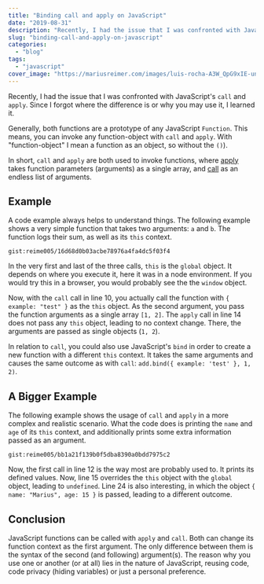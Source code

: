 ```yaml
---
title: "Binding call and apply on JavaScript"
date: "2019-08-31"
description: "Recently, I had the issue that I was confronted with JavaScript's `call` and `apply`. Since I forgot where the difference is or why you may use it, I learned it."
slug: "binding-call-and-apply-on-javascript"
categories:
  - "blog"
tags:
  - "javascript"
cover_image: "https://mariusreimer.com/images/luis-rocha-A3W_QpG9xIE-unsplash.jpg"
---
```


Recently, I had the issue that I was confronted with JavaScript's `call` and `apply`. Since I forgot where the difference is or why you may use it, I learned it.

Generally, both functions are a prototype of any JavaScript `Function`. This means, you can invoke any function-object with `call` and `apply`. With "function-object" I mean a function as an object, so without the `()`).

In short, `call` and `apply` are both used to invoke functions, where [apply](https://developer.mozilla.org/en-US/docs/Web/JavaScript/Reference/Global_Objects/Function/apply) takes function parameters (arguments) as a single array, and [call](https://developer.mozilla.org/en-US/docs/Web/JavaScript/Reference/Global_Objects/Function/call) as an endless list of arguments.   

## Example

A code example always helps to understand things. The following example shows a very simple function that takes two arguments: `a` and `b`. The function logs their sum, as well as its `this` context.


`gist:reime005/16d68d0b03acbe78976a4fa4dc5f03f4`

In the very first and last of the three calls, `this` is the `global` object. It depends on where you execute it, here it was in a node environment. If you would try this in a browser, you would probably see the the `window` object.

Now, with the `call` call in line 10, you actually call the function with `{ example: "test" }` as the `this` object. As the second argument, you pass the function arguments as a single array `[1, 2]`. The `apply` call in line 14 does not pass any `this` object, leading to no context change. There, the arguments are passed as single objects (`1, 2`).

In relation to `call`, you could also use JavaScript's `bind` in order to create a new function with a different `this` context. It takes the same arguments and causes the same outcome as with `call`: `add.bind({ example: 'test' }, 1, 2)`.

## A Bigger Example

The following example shows the usage of `call` and `apply` in a more complex and realistic scenario. What the code does is printing the `name` and `age` of its `this` context, and additionally prints some extra information passed as an argument.

`gist:reime005/bb1a21f139b0f5dba8390a0bdd7975c2`

Now, the first call in line 12 is the way most are probably used to. It prints its defined values. Now, line 15 overrides the `this` object with the `global` object, leading to `undefined`. Line 24 is also interesting, in which the object `{ name: "Marius", age: 15 }` is passed, leading to a different outcome.

## Conclusion

JavaScript functions can be called with `apply` and `call`. Both can change its function context as the first argument. The only difference between them is the syntax of the second (and following) argument(s). The reason why you use one or another (or at all) lies in the nature of JavaScript, reusing code, code privacy (hiding variables) or just a personal preference.
